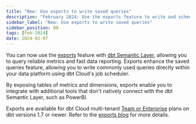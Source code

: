 ```yaml
---
title: "New: Use exports to write saved queries"
description: "February 2024: Use the exports feature to write and schedule saved queries with dbt Cloud, and integrate with additional tools."
sidebar_label: "New: Use exports to write saved queries"
sidebar_position: 09
tags: [Feb-2024]
date: 2024-02-07
---
```


You can now use the [exports](/docs/use-dbt-semantic-layer/exports) feature with [dbt Semantic Layer](/docs/use-dbt-semantic-layer/dbt-sl), allowing you to query reliable metrics and fast data reporting. Exports enhance the saved queries feature, allowing you to write commonly used queries directly within your data platform using dbt Cloud's job scheduler.

By exposing tables of metrics and dimensions, exports enable you to integrate with additional tools that don't natively connect with the dbt Semantic Layer, such as PowerBI.

Exports are available for dbt Cloud multi-tenant [Team or Enterprise](https://www.getdbt.com/pricing/) plans on dbt versions 1.7 or newer. Refer to the [exports blog](https://www.getdbt.com/blog/announcing-exports-for-the-dbt-semantic-layer) for more details.

<Lightbox src="/img/docs/dbt-cloud/semantic-layer/deploy_exports.jpg" width="90%" title="Add an environment variable to run exports in your production run." />
